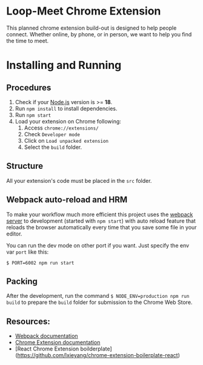 # Loop-Meet Chrome Extension  

This planned chrome extension build-out is designed to help people connect.  Whether online, by phone, or in person, we want to help you find the time to meet.

# Installing and Running  

## Procedures  

1. Check if your [Node.js](https://nodejs.org/) version is >= **18**.
2. Run `npm install` to install dependencies.
3. Run `npm start`
4. Load your extension on Chrome following:
   1. Access `chrome://extensions/`
   2. Check `Developer mode`
   3. Click on `Load unpacked extension`
   4. Select the `build` folder.

## Structure  

All your extension's code must be placed in the `src` folder.

## Webpack auto-reload and HRM

To make your workflow much more efficient this project uses the [webpack server](https://webpack.github.io/docs/webpack-dev-server.html) to development (started with `npm start`) with auto reload feature that reloads the browser automatically every time that you save some file in your editor.

You can run the dev mode on other port if you want. Just specify the env var `port` like this:

```
$ PORT=6002 npm run start
```

## Packing

After the development, run the command `$ NODE_ENV=production npm run build` to prepare the `build` folder for submission to the Chrome Web Store.

## Resources:

- [Webpack documentation](https://webpack.js.org/concepts/)
- [Chrome Extension documentation](https://developer.chrome.com/extensions/getstarted)
- [React Chrome Extension boilderplate] (https://github.com/lxieyang/chrome-extension-boilerplate-react)

